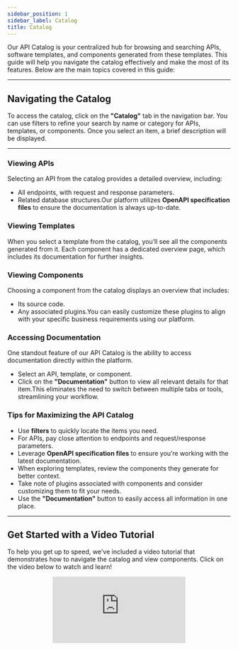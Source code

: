 ```yaml
---
sidebar_position: 1
sidebar_label: Catalog 
title: Catalog
---
```


Our API Catalog is your centralized hub for browsing and searching APIs, software templates, and components generated from these templates. This guide will help you navigate the catalog effectively and make the most of its features. Below are the main topics covered in this guide:

---

## **Navigating the Catalog**

To access the catalog, click on the **"Catalog"** tab in the navigation bar. You can use filters to refine your search by name or category for APIs, templates, or components. Once you select an item, a brief description will be displayed.

---

### **Viewing APIs**

Selecting an API from the catalog provides a detailed overview, including:

- All endpoints, with request and response parameters.
- Related database structures.Our platform utilizes **OpenAPI specification files** to ensure the documentation is always up-to-date.


### **Viewing Templates**

When you select a template from the catalog, you’ll see all the components generated from it. Each component has a dedicated overview page, which includes its documentation for further insights.


### **Viewing Components**

Choosing a component from the catalog displays an overview that includes:

- Its source code.
- Any associated plugins.You can easily customize these plugins to align with your specific business requirements using our platform.


### **Accessing Documentation**

One standout feature of our API Catalog is the ability to access documentation directly within the platform.

- Select an API, template, or component.
- Click on the **"Documentation"** button to view all relevant details for that item.This eliminates the need to switch between multiple tabs or tools, streamlining your workflow.


### **Tips for Maximizing the API Catalog**

- Use **filters** to quickly locate the items you need.
- For APIs, pay close attention to endpoints and request/response parameters.
- Leverage **OpenAPI specification files** to ensure you’re working with the latest documentation.
- When exploring templates, review the components they generate for better context.
- Take note of plugins associated with components and consider customizing them to fit your needs.
- Use the **"Documentation"** button to easily access all information in one place.

---

## **Get Started with a Video Tutorial**

To help you get up to speed, we've included a video tutorial that demonstrates how to navigate the catalog and view components. Click on the video below to watch and learn!

<center>
<iframe  src="https://www.youtube.com/embed/IlRLyzTO0sY" title="YouTube video player" frameborder="0" allow="accelerometer; autoplay; clipboard-write; encrypted-media; gyroscope; picture-in-picture; web-share" allowfullscreen></iframe>
</center>
